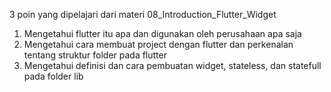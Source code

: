 3 poin yang dipelajari dari materi 08_Introduction_Flutter_Widget

1. Mengetahui flutter itu apa dan digunakan oleh perusahaan apa saja
2. Mengetahui cara membuat project dengan flutter dan perkenalan tentang struktur folder pada flutter
3. Mengetahui definisi dan cara pembuatan widget, stateless, dan statefull pada folder lib
